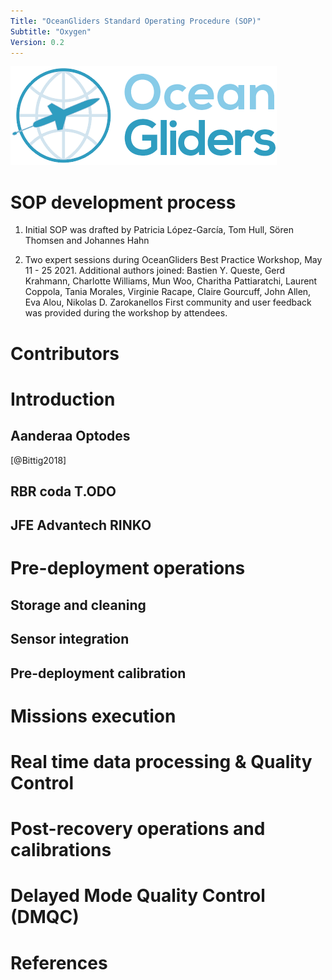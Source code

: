 ```yaml
---
Title: "OceanGliders Standard Operating Procedure (SOP)"
Subtitle: "Oxygen"
Version: 0.2
---
```


![](images/logo-ocean-gliders.png)

# SOP development process

1) Initial SOP was drafted by Patricia López-García, Tom Hull, Sören Thomsen and Johannes Hahn

2) Two expert sessions during OceanGliders Best Practice Workshop, May 11 - 25 2021. 
Additional authors joined: Bastien Y. Queste, Gerd Krahmann, Charlotte Williams, Mun Woo, Charitha Pattiaratchi, Laurent Coppola, Tania Morales, Virginie Racape, Claire Gourcuff, John Allen, Eva Alou, Nikolas D. Zarokanellos 
First community and  user feedback was provided during the workshop by attendees. 



# Contributors

# Introduction

## Aanderaa Optodes

[@Bittig2018]

## RBR coda T.ODO

## JFE Advantech RINKO

# Pre-deployment operations

## Storage and cleaning

## Sensor integration

## Pre-deployment calibration

# Missions execution

# Real time data processing & Quality Control

# Post-recovery operations and calibrations

# Delayed Mode Quality Control (DMQC)

# References
